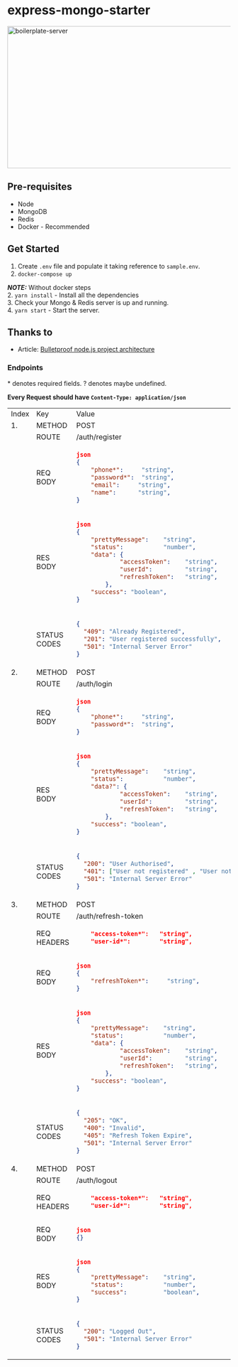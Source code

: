 # **express-mongo-starter**

<img src="https://socialify.git.ci/hrahul2605/express-mongo-starter/image?description=1&forks=1&issues=1&language=1&owner=1&stargazers=1&theme=Dark" alt="boilerplate-server" width="640" height="320" />

## Pre-requisites

* Node
* MongoDB
* Redis
* Docker - Recommended

## Get Started

1. Create `.env` file and populate it taking reference to `sample.env`.
2. `docker-compose up` 

***NOTE:*** Without docker steps  
2. `yarn install` - Install all the dependencies  
3. Check your Mongo & Redis server is up and running.  
4. `yarn start` - Start the server.  

## Thanks to

- Article: [Bulletproof node.js project architecture](https://softwareontheroad.com/ideal-nodejs-project-structure/)

### Endpoints

<span>\*</span> denotes required fields.
? denotes maybe undefined.

**Every Request should have `Content-Type: application/json`**

<table>
<tr>
<td>Index</td>
<td>Key</td>
<td>Value</td>
</tr>
<tr>
<td>1.</td>
<td>METHOD</td>
<td>POST</td>
</tr>
<tr>
<td></td>
<td>ROUTE</td>
<td>/auth/register</td>
</tr>
<tr>
<td></td>
<td>REQ BODY</td>
<td>

```json
json
{
    "phone*":     "string",
    "password*":  "string",
    "email":     "string",
    "name":      "string",
}
```

</td>
</tr>
<tr>
<td></td>
<td>RES BODY</td>
<td>

```json
json
{
    "prettyMessage":    "string",
    "status":           "number",
    "data": {
            "accessToken":    "string",
            "userId":         "string",
            "refreshToken":   "string",
        },
    "success": "boolean",
}
```

</td>
</tr>
<tr>
<td></td>
<td>STATUS CODES</td>
<td>

```json
{
  "409": "Already Registered",
  "201": "User registered successfully",
  "501": "Internal Server Error"
}
```

</td>
</tr>
<td>2.</td>
<td>METHOD</td>
<td>POST</td>
</tr>
<tr>
<td></td>
<td>ROUTE</td>
<td>/auth/login</td>
</tr>
<tr>
<td></td>
<td>REQ BODY</td>
<td>

```json
json
{
    "phone*":     "string",
    "password*":  "string",
}
```

</td>
</tr>
<tr>
<td></td>
<td>RES BODY</td>
<td>

```json
json
{
    "prettyMessage":    "string",
    "status":           "number",
    "data?": {
            "accessToken":    "string",
            "userId":         "string",
            "refreshToken":   "string",
        },
    "success": "boolean",
}
```

</td>
</tr>
<tr>
<td></td>
<td>STATUS CODES</td>
<td>

```json
{
  "200": "User Authorised",
  "401": ["User not registered" , "User not Authorised"],
  "501": "Internal Server Error"
}
```

</td>
</tr>
<td>3.</td>
<td>METHOD</td>
<td>POST</td>
</tr>
<tr>
<td></td>
<td>ROUTE</td>
<td>/auth/refresh-token</td>
</tr>
<tr>
<td></td>
<td>REQ HEADERS</td>
<td>

```json
    "access-token*":   "string",
    "user-id*":        "string",
```

</td>
</tr>
<tr>
<td></td>
<td>REQ BODY</td>
<td>

```json
json
{
    "refreshToken*":     "string",
}
```

</td>
</tr>
<tr>
<td></td>
<td>RES BODY</td>
<td>

```json
json
{
    "prettyMessage":    "string",
    "status":           "number",
    "data": {
            "accessToken":    "string",
            "userId":         "string",
            "refreshToken":   "string",
        },
    "success": "boolean",
}
```

</td>
</tr>
<tr>
<td></td>
<td>STATUS CODES</td>
<td>

```json
{
  "205": "OK",
  "400": "Invalid",
  "405": "Refresh Token Expire",
  "501": "Internal Server Error"
}
```

</td>
</tr>

<td>4.</td>
<td>METHOD</td>
<td>POST</td>
</tr>
<tr>
<td></td>
<td>ROUTE</td>
<td>/auth/logout</td>
</tr>
<tr>
<td></td>
<td>REQ HEADERS</td>
<td>

```json
    "access-token*":   "string",
    "user-id*":        "string",
```

</td>
</tr>
<tr>
<tr>
<td></td>
<td>REQ BODY</td>
<td>

```json
json
{}
```

</td>
</tr>
<tr>
<td></td>
<td>RES BODY</td>
<td>

```json
json
{
    "prettyMessage":    "string",
    "status":           "number",
    "success":          "boolean",
}
```

</td>
</tr>
<tr>
<td></td>
<td>STATUS CODES</td>
<td>

```json
{
  "200": "Logged Out",
  "501": "Internal Server Error"
}
```

</td>
</tr>

</table>
